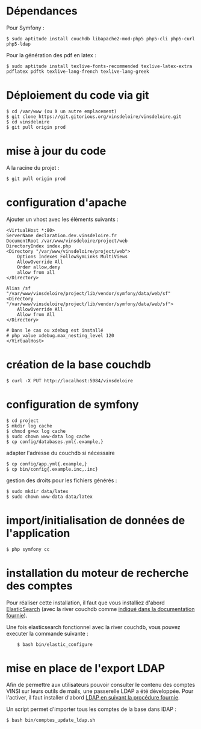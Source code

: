 # Dépendances

Pour Symfony :

	$ sudo aptitude install couchdb libapache2-mod-php5 php5-cli php5-curl php5-ldap

Pour la génération des pdf en latex :

	$ sudo aptitude install texlive-fonts-recommended texlive-latex-extra pdflatex pdftk texlive-lang-french texlive-lang-greek

# Déploiement du code via git

	$ cd /var/www (ou à un autre emplacement)
	$ git clone https://git.gitorious.org/vinsdeloire/vinsdeloire.git
	$ cd vinsdeloire
	$ git pull origin prod

# mise à jour du code 

A la racine du projet :

	$ git pull origin prod

# configuration d'apache

Ajouter un vhost avec les éléments suivants :

	<VirtualHost *:80>
	ServerName declaration.dev.vinsdeloire.fr
	DocumentRoot /var/www/vinsdeloire/project/web
	DirectoryIndex index.php
	<Directory "/var/www/vinsdeloire/project/web">
		Options Indexes FollowSymLinks MultiViews
		AllowOverride All
		Order allow,deny
		allow from all
	</Directory>

	Alias /sf "/var/www/vinsdeloire/project/lib/vendor/symfony/data/web/sf"
	<Directory "/var/www/vinsdeloire/project/lib/vendor/symfony/data/web/sf">
		AllowOverride All
		Allow from All
	</Directory>

	# Dans le cas ou xdebug est installé
	# php_value xdebug.max_nesting_level 120
	</VirtualHost>

# création de la base couchdb

	$ curl -X PUT http://localhost:5984/vinsdeloire

# configuration de symfony

	$ cd project
	$ mkdir log cache
	$ chmod g+wx log cache
	$ sudo chown www-data log cache
	$ cp config/databases.yml{.example,}

adapter l'adresse du couchdb si nécessaire

	$ cp config/app.yml{.example,}
	$ cp bin/config{.example.inc,.inc}

gestion des droits pour les fichiers générés :

	$ sudo mkdir data/latex
	$ sudo chown www-data data/latex

# import/initialisation de données de l'application

	$ php symfony cc

# installation du moteur de recherche des comptes

Pour réaliser cette installation, il faut que vous installiez d'abord [ElasticSearch](ElasticSearch.md) (avec la river couchdb comme [indiqué dans la documentation fournie](ElasticSearch.md)).

Une fois elasticsearch fonctionnel avec la river couchdb, vous pouvez executer la commande suivante :

        $ bash bin/elastic_configure

# mise en place de l'export LDAP

Afin de permettre aux utilisateurs pouvoir  consulter le contenu des comptes VINSI sur leurs outils de mails, une passerelle LDAP a été développée. Pour l'activer, il faut installer d'abord [LDAP en suivant la procédure fournie](LDAP.md).

Un script permet d'importer tous les comptes de la base dans lDAP :

	$ bash bin/comptes_update_ldap.sh
